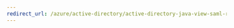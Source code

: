 ```yaml
---
redirect_url: /azure/active-directory/active-directory-java-view-saml-returned-by-access-control
---
```

